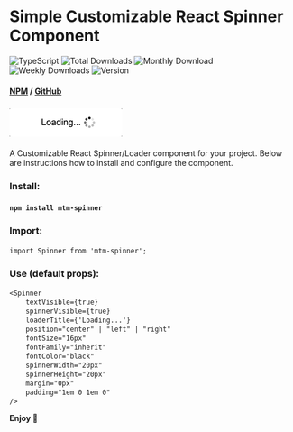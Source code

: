 # Simple Customizable React Spinner Component
![TypeScript](https://img.shields.io/badge/TypeScript-TS-blue)
![Total Downloads](https://img.shields.io/npm/dt/mtm-spinner)
![Monthly Download](https://img.shields.io/npm/dm/mtm-spinner)
![Weekly Downloads](https://img.shields.io/npm/dw/mtm-spinner)
![Version](https://img.shields.io/npm/v/mtm-spinner)

#### [NPM](https://www.npmjs.com/package/mtm-spinner) / [GitHub](https://github.com/karolis-kimtys/spinner)

<!-- ### ![Image](image.png) -->
### ![GIF](image.gif)

A Customizable React Spinner/Loader component for your project.
Below are instructions how to install and configure the component.

### Install:
#### `npm install mtm-spinner`

### Import:
```
import Spinner from 'mtm-spinner';
```

### Use (default props):
```
<Spinner
    textVisible={true}
    spinnerVisible={true}
    loaderTitle={'Loading...'}
    position="center" | "left" | "right"
    fontSize="16px"
    fontFamily="inherit"
    fontColor="black"
    spinnerWidth="20px"
    spinnerHeight="20px"
    margin="0px"
    padding="1em 0 1em 0"
/>
```  

**Enjoy 🚀**

